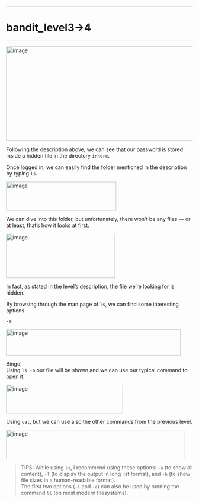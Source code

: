 ***
# bandit_level3->4
***
<img width="555" height="255" alt="image" src="https://github.com/user-attachments/assets/3a152ad7-da06-4b78-bdc0-b5853e010d9c" />   
  
Following the description above, we can see that our password is stored inside a hidden file in the directory `inhere`.  
  
Once logged in, we can easily find the folder mentioned in the description by typing `ls`.  

<img width="297" height="78" alt="image" src="https://github.com/user-attachments/assets/6157ee69-2bc9-4ea4-808d-ce75836bc934" />  

We can dive into this folder, but unfortunately, there won't be any files — or at least, that’s how it looks at first.  

<img width="294" height="120" alt="image" src="https://github.com/user-attachments/assets/15f33091-e7dd-42a4-93a8-bbadaa28cd71" />  

In fact, as stated in the level’s description, the file we’re looking for is hidden.  

By browsing through the man page of `ls`, we can find some interesting options.  

`-a`  
  
<img width="471" height="71" alt="image" src="https://github.com/user-attachments/assets/e7dcce38-4dfd-4175-9a2d-5a080997dbf3" />  

Bingo!  
Using `ls -a` our file will be shown and we can use our typical command to open it.  

<img width="315" height="77" alt="image" src="https://github.com/user-attachments/assets/e4c9a5b3-d6a4-42ee-b940-5ec843f70be4" />  

Using `cat`, but we can use also the other commands from the previous level.  

<img width="481" height="79" alt="image" src="https://github.com/user-attachments/assets/2328738a-1c42-44cd-b93a-a363896f5fdb" />  
  
> TIPS: While using `ls`, I recommend using these options: `-a` (to show all content), `-l` (to display the output in long list format), and `-h` (to show file sizes in a human-readable format).  
> The first two options (`-l` and `-a`) can also be used by running the command `ll` (on most modern filesystems).  

